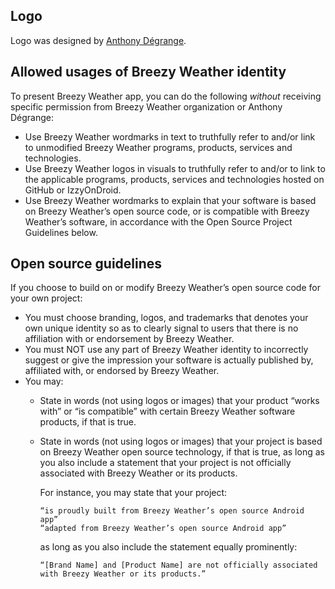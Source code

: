 ## Logo

Logo was designed by [Anthony Dégrange](https://anthony-degrange-design.fr/).

## Allowed usages of Breezy Weather identity

To present Breezy Weather app, you can do the following *without* receiving specific permission from Breezy Weather organization or Anthony Dégrange:
- Use Breezy Weather wordmarks in text to truthfully refer to and/or link to unmodified Breezy Weather programs, products, services and technologies.
- Use Breezy Weather logos in visuals to truthfully refer to and/or to link to the applicable programs, products, services and technologies hosted on GitHub or IzzyOnDroid.
- Use Breezy Weather wordmarks to explain that your software is based on Breezy Weather’s open source code, or is compatible with Breezy Weather’s software, in accordance with the Open Source Project Guidelines below.

## Open source guidelines

If you choose to build on or modify Breezy Weather’s open source code for your own project:
- You must choose branding, logos, and trademarks that denotes your own unique identity so as to clearly signal to users that there is no affiliation with or endorsement by Breezy Weather.
- You must NOT use any part of Breezy Weather identity to incorrectly suggest or give the impression your software is actually published by, affiliated with, or endorsed by Breezy Weather.
- You may:
    - State in words (not using logos or images) that your product “works with” or “is compatible” with certain Breezy Weather software products, if that is true.
    - State in words (not using logos or images) that your project is based on Breezy Weather open source technology, if that is true, as long as you also include a statement that your project is not officially associated with Breezy Weather or its products.

      For instance, you may state that your project:

          “is proudly built from Breezy Weather’s open source Android app”
          “adapted from Breezy Weather’s open source Android app”

        as long as you also include the statement equally prominently:

          “[Brand Name] and [Product Name] are not officially associated with Breezy Weather or its products.”
